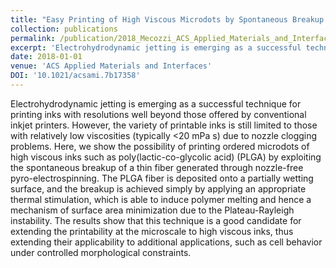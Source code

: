 ```yaml
---
title: "Easy Printing of High Viscous Microdots by Spontaneous Breakup of Thin Fibers"
collection: publications
permalink: /publication/2018_Mecozzi_ACS_Applied_Materials_and_Interfaces
excerpt: 'Electrohydrodynamic jetting is emerging as a successful technique for printing inks with resolutions well beyond those offered by conventional inkjet printers. However, the variety of printable inks is still limited to those with relatively low viscosities (typically <20 mPa s) due to nozzle clogging problems. Here, we show the possibility of printing ordered microdots of high viscous inks such as poly(lactic-co-glycolic acid) (PLGA) by exploiting the spontaneous breakup of a thin fiber generated through nozzle-free pyro-electrospinning. The PLGA fiber is deposited onto a partially wetting surface, and the breakup is achieved simply by applying an appropriate thermal stimulation, which is able to induce polymer melting and hence a mechanism of surface area minimization due to the Plateau-Rayleigh instability. The results show that this technique is a good candidate for extending the printability at the microscale to high viscous inks, thus extending their applicability to additional applications, such as cell behavior under controlled morphological constraints.'
date: 2018-01-01
venue: 'ACS Applied Materials and Interfaces'
DOI: '10.1021/acsami.7b17358'
---
```

Electrohydrodynamic jetting is emerging as a successful technique for printing inks with resolutions well beyond those offered by conventional inkjet printers. However, the variety of printable inks is still limited to those with relatively low viscosities (typically <20 mPa s) due to nozzle clogging problems. Here, we show the possibility of printing ordered microdots of high viscous inks such as poly(lactic-co-glycolic acid) (PLGA) by exploiting the spontaneous breakup of a thin fiber generated through nozzle-free pyro-electrospinning. The PLGA fiber is deposited onto a partially wetting surface, and the breakup is achieved simply by applying an appropriate thermal stimulation, which is able to induce polymer melting and hence a mechanism of surface area minimization due to the Plateau-Rayleigh instability. The results show that this technique is a good candidate for extending the printability at the microscale to high viscous inks, thus extending their applicability to additional applications, such as cell behavior under controlled morphological constraints.
